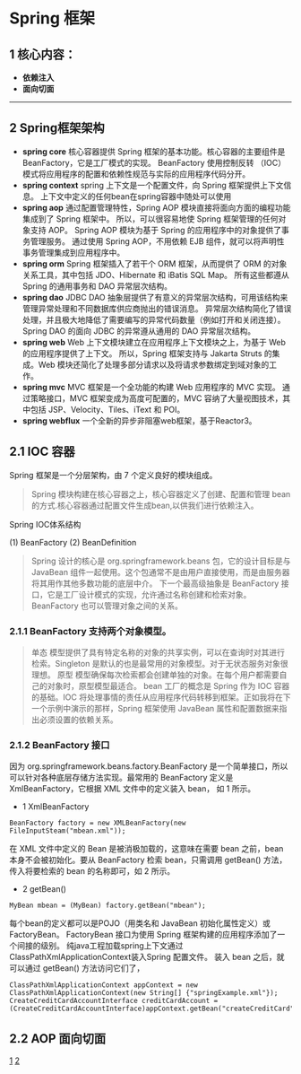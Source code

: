 # Spring 框架

## 1 核心内容：

- **依赖注入**
- **面向切面**

-------------------

## 2 Spring框架架构
 - **spring core**
核心容器提供 Spring 框架的基本功能。核心容器的主要组件是 BeanFactory，它是工厂模式的实现。
BeanFactory 使用控制反转 （IOC） 模式将应用程序的配置和依赖性规范与实际的应用程序代码分开。
 - **spring context**
 spring 上下文是一个配置文件，向 Spring 框架提供上下文信息。
 上下文中定义的任何bean在spring容器中随处可以使用
 - **spring aop**
 通过配置管理特性，Spring AOP 模块直接将面向方面的编程功能集成到了 Spring 框架中。
 所以，可以很容易地使 Spring 框架管理的任何对象支持 AOP。
 Spring AOP 模块为基于 Spring 的应用程序中的对象提供了事务管理服务。
 通过使用 Spring AOP，不用依赖 EJB 组件，就可以将声明性事务管理集成到应用程序中。
 - **spring orm**
Spring 框架插入了若干个 ORM 框架，从而提供了 ORM 的对象关系工具，其中包括 JDO、Hibernate 和 iBatis SQL Map。
所有这些都遵从 Spring 的通用事务和 DAO 异常层次结构。
 - **spring dao**
 JDBC DAO 抽象层提供了有意义的异常层次结构，可用该结构来管理异常处理和不同数据库供应商抛出的错误消息。
 异常层次结构简化了错误处理，并且极大地降低了需要编写的异常代码数量（例如打开和关闭连接）。
 Spring DAO 的面向 JDBC 的异常遵从通用的 DAO 异常层次结构。
 - **spring web**
Web 上下文模块建立在应用程序上下文模块之上，为基于 Web 的应用程序提供了上下文。
所以，Spring 框架支持与 Jakarta Struts 的集成。Web 模块还简化了处理多部分请求以及将请求参数绑定到域对象的工作。
 - **spring mvc**
 MVC 框架是一个全功能的构建 Web 应用程序的 MVC 实现。
 通过策略接口，MVC 框架变成为高度可配置的，MVC 容纳了大量视图技术，其中包括 JSP、Velocity、Tiles、iText 和 POI。
 - **spring webflux**
 一个全新的异步非阻塞web框架，基于Reactor3。
 
## 2.1 IOC 容器
Spring 框架是一个分层架构，由 7 个定义良好的模块组成。
> Spring 模块构建在核心容器之上，核心容器定义了创建、配置和管理 bean 的方式.核心容器通过配置文件生成bean,以供我们进行依赖注入。

Spring IOC体系结构

(1) BeanFactory
(2) BeanDefinition
>Spring 设计的核心是 org.springframework.beans 包，它的设计目标是与 JavaBean 组件一起使用。这个包通常不是由用户直接使用，而是由服务器将其用作其他多数功能的底层中介。
>下一个最高级抽象是 BeanFactory 接口，它是工厂设计模式的实现，允许通过名称创建和检索对象。BeanFactory 也可以管理对象之间的关系。

### 2.1.1 BeanFactory 支持两个对象模型。
>单态 模型提供了具有特定名称的对象的共享实例，可以在查询时对其进行检索。Singleton 是默认的也是最常用的对象模型。对于无状态服务对象很理想。
原型 模型确保每次检索都会创建单独的对象。在每个用户都需要自己的对象时，原型模型最适合。
bean 工厂的概念是 Spring 作为 IOC 容器的基础。IOC 将处理事情的责任从应用程序代码转移到框架。正如我将在下一个示例中演示的那样，Spring 框架使用 JavaBean 属性和配置数据来指出必须设置的依赖关系。
### 2.1.2 BeanFactory 接口
因为 org.springframework.beans.factory.BeanFactory 是一个简单接口，所以可以针对各种底层存储方法实现。最常用的 BeanFactory 定义是 XmlBeanFactory，它根据 XML 文件中的定义装入 bean，
如 1 所示。
- 1 XmlBeanFactory
```shell script
BeanFactory factory = new XMLBeanFactory(new FileInputSteam("mbean.xml"));
```
在 XML 文件中定义的 Bean 是被消极加载的，这意味在需要 bean 之前，bean 本身不会被初始化。要从 BeanFactory 检索 bean，只需调用 getBean() 方法，传入将要检索的 bean 的名称即可，如 2 所示。
- 2 getBean()
```shell script
MyBean mbean = (MyBean) factory.getBean("mbean");
```
每个bean的定义都可以是POJO（用类名和 JavaBean 初始化属性定义）或FactoryBean。
FactoryBean 接口为使用 Spring 框架构建的应用程序添加了一个间接的级别。
纯java工程加载spring上下文通过ClassPathXmlApplicationContext装入Spring 配置文件。
装入 bean 之后，就可以通过 getBean() 方法访问它们了，
```shell script
ClassPathXmlApplicationContext appContext = new ClassPathXmlApplicationContext(new String[] {"springExample.xml"});
CreateCreditCardAccountInterface creditCardAccount = (CreateCreditCardAccountInterface)appContext.getBean("createCreditCard");
```
## 2.2 AOP 面向切面



[1](https://www.jianshu.com/p/39854f936fcc)
[2](https://docs.spring.io/spring-framework/docs/current/spring-framework-reference/)

